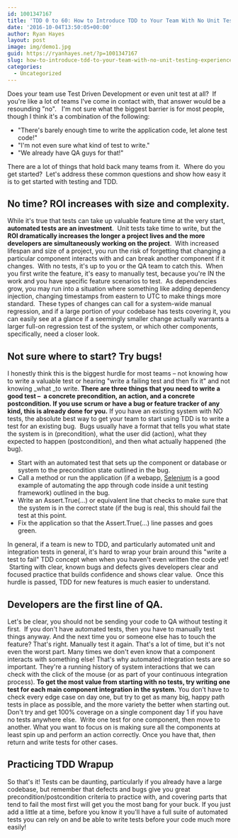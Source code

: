 ```yaml
---
id: 1001347167
title: 'TDD 0 to 60: How to Introduce TDD to Your Team With No Unit Testing Experience'
date: '2016-10-04T13:50:05+00:00'
author: Ryan Hayes
layout: post
image: img/demo1.jpg
guid: https://ryanhayes.net/?p=1001347167
slug: how-to-introduce-tdd-to-your-team-with-no-unit-testing-experience
categories:
  - Uncategorized
---
```

Does your team use Test Driven Development or even unit test at all?  If you're like a lot of teams I've come in contact with, that answer would be a resounding "no".   I'm not sure what the biggest barrier is for most people, though I think it's a combination of the following:

  * "There's barely enough time to write the application code, let alone test code!"
  * "I'm not even sure what kind of test to write."
  * "We already have QA guys for that!"

There are a lot of things that hold back many teams from it.  Where do you get started?  Let's address these common questions and show how easy it is to get started with testing and TDD.<!--more-->

## No time? ROI increases with size and complexity.

While it's true that tests can take up valuable feature time at the very start, **automated tests are an investment**.  Unit tests take time to write, but the **ROI dramatically increases the longer a project lives and the more developers are simultaneously working on the project**.  With increased lifespan and size of a project, you run the risk of forgetting that changing a particular component interacts with and can break another component if it changes.  With no tests, it's up to you or the QA team to catch this.  When you first write the feature, it's easy to manually test, because you're IN the work and you have specific feature scenarios to test.  As dependencies grow, you may run into a situation where something like adding dependency injection, changing timestamps from eastern to UTC to make things more standard.  These types of changes can call for a system-wide manual regression, and if a large portion of your codebase has tests covering it, you can easily see at a glance if a seemingly smaller change actually warrants a larger full-on regression test of the system, or which other components, specifically, need a closer look.

## Not sure where to start? Try bugs!

I honestly think this is the biggest hurdle for most teams &#8211; not knowing how to write a valuable test or hearing "write a failing test and then fix it" and not knowing _what _to write. **There are three things that you need to write a good test &#8211;  a concrete precondition, an action, and a concrete postcondition. If you use scrum or have a bug or feature tracker of any kind, this is already done for you.** If you have an existing system with NO tests, the absolute best way to get your team to start using TDD is to write a test for an existing bug.  Bugs usually have a format that tells you what state the system is in (precondition), what the user did (action), what they expected to happen (postcondition), and then what actually happened (the bug).

  * Start with an automated test that sets up the component or database or system to the precondition state outlined in the bug.
  * Call a method or run the application (if a webapp, [Selenium](https://seleniumhq.org) is a good example of automating the app through code inside a unit testing framework) outlined in the bug.
  * Write an Assert.True(&#8230;) or equivalent line that checks to make sure that the system is in the correct state (if the bug is real, this should fail the test at this point.
  * Fix the application so that the Assert.True(&#8230;) line passes and goes green.

In general, if a team is new to TDD, and particularly automated unit and integration tests in general, it's hard to wrap your brain around this "write a test to fail" TDD concept when when you haven't even written the code yet!  Starting with clear, known bugs and defects gives developers clear and focused practice that builds confidence and shows clear value.  Once this hurdle is passed, TDD for new features is much easier to understand.

## Developers are the first line of QA.

Let's be clear, you should not be sending your code to QA without testing it first.  If you don't have automated tests, then you have to manually test things anyway. And the next time you or someone else has to touch the feature? That's right. Manually test it again. That's a lot of time, but it's not even the worst part. Many times we don't even know that a component interacts with something else! That's why automated integration tests are so important. They're a running history of system interactions that we can check with the click of the mouse (or as part of your continuous integration process). **To get the most value from starting with no tests, try writing one test for each main component integration in the system.** You don't have to check every edge case on day one, but try to get as many big, happy path tests in place as possible, and the more variety the better when starting out. Don't try and get 100% coverage on a single component day 1 if you have no tests anywhere else.  Write one test for one component, then move to another. What you want to focus on is making sure all the components at least spin up and perform an action correctly. Once you have that, _then_ return and write tests for other cases.

## Practicing TDD Wrapup

So that's it! Tests can be daunting, particularly if you already have a large codebase, but remember that defects and bugs give you great precondition/postcondition criteria to practice with, and covering parts that tend to fail the most first will get you the most bang for your buck. If you just add a little at a time, before you know it you'll have a full suite of automated tests you can rely on and be able to write tests before your code much more easily!
